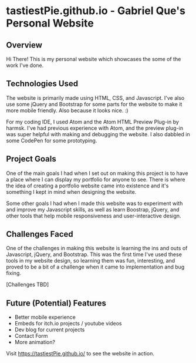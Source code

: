 # tastiestPie.github.io - Gabriel Que's Personal Website

## Overview

Hi There! This is my personal website which showcases the some of the work I've done.

## Technologies Used

The website is primarily made using HTML, CSS, and Javascript. I've also use some jQuery and Bootstrap
for some parts for the website to make it more mobile friendly. Also because it looks nice. :)

For my coding IDE, I used Atom and the Atom HTML Preview Plug-in by harmsk. I've had previous experience with
Atom, and the preview plug-in was super helpful with making and debugging the website. I also dabbled in some
CodePen for some prototyping.

## Project Goals

One of the main goals I had when I set out on making this project is to have a place where I can display my portfolio for anyone to see. There is where the idea of creating a portfolio website came into existence and it's something I kept in mind when designing the website.

Some other goals I had when I made this website was to experiment with and improve my Javascript skills, as well as learn Boostrap, jQuery, and other tools that help mobile responsiveness and user-interactive design.

## Challenges Faced

One of the challenges in making this website is learning the ins and outs of Javascript, jQuery, and Bootstrap. This was
the first time I've used these tools in my website design, so learning them was fun, interesting, and proved to be a bit of a
challenge when it came to implementation and bug fixing.

[Challenges TBD]

## Future (Potential) Features

- Better mobile experience
- Embeds for itch.io projects / youtube videos
- Dev blog for current projects
- Contact Form
- More animation?

Visit https://tastiestPie.github.io/ to see the website in action.
